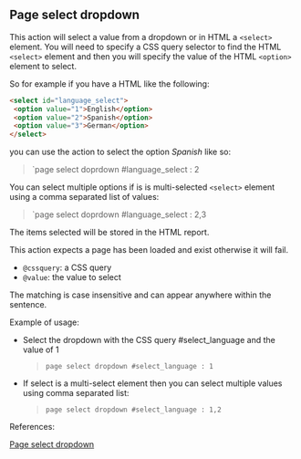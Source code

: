 ## Page select dropdown

This action will select a value from a dropdown or in HTML a `<select>` element. You will need to specify a CSS query selector to find the HTML `<select>` element and then you will specify the value of the HTML `<option>` element to select.

So for example if you have a HTML like the following:

```html
<select id="language_select">
 <option value="1">English</option>
 <option value="2">Spanish</option>
 <option value="3">German</option>
</select>
```

you can use the action to select the option *Spanish* like so:

> `page select doprdown #language_select : 2

You can select multiple options if is is multi-selected `<select>` element using a comma separated list of values:

> `page select doprdown #language_select : 2,3

The items selected will be stored in the HTML report.

This action expects a page has been loaded and exist otherwise it will fail.

- `@cssquery`: a CSS query
- `@value`: the value to select

The matching is case insensitive and can appear anywhere within the sentence.

Example of usage:

- Select the dropdown with the CSS query #select_language and the value of 1

    > `page select dropdown #select_language : 1`

- If select is a multi-select element then you can select multiple values using comma separated list:

    > `page select dropdown #select_language : 1,2`


References:

[Page select dropdown](https://github.com/DasAng/phobo-release/blob/master/docs/browser_actions.md#page-select-dropdown)